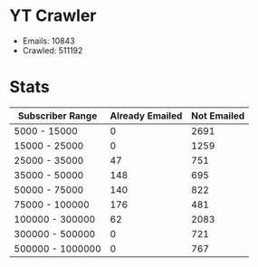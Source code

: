 # YT Crawler
- Emails: 10843
- Crawled: 511192

# Stats
| Subscriber Range  | Already Emailed | Not Emailed |
|-------|-------|-------|
| 5000 - 15000 | 0 | 2691 |
| 15000 - 25000 | 0 | 1259 |
| 25000 - 35000 | 47 | 751 |
| 35000 - 50000 | 148 | 695 |
| 50000 - 75000 | 140 | 822 |
| 75000 - 100000 | 176 | 481 |
| 100000 - 300000 | 62 | 2083 |
| 300000 - 500000 | 0 | 721 |
| 500000 - 1000000 | 0 | 767 |
